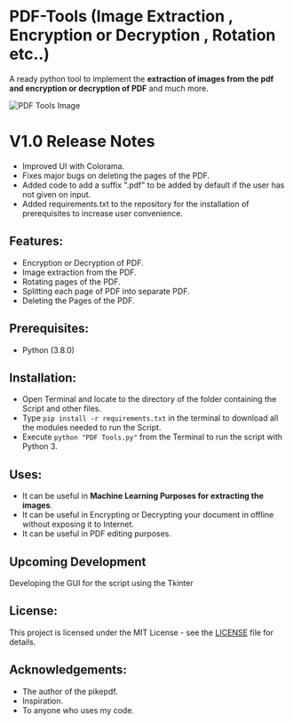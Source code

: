 # PDF-Tools (Image Extraction , Encryption or Decryption , Rotation etc..)
A ready python tool to implement the **extraction of images from the pdf and encryption or decryption of PDF** and much more.

![PDF Tools Image](https://user-images.githubusercontent.com/63420229/103208446-a6be3400-4926-11eb-9d01-a61529759b1a.png)

# V1.0 Release Notes
- Improved UI with Colorama.
- Fixes major bugs on deleting the pages of the PDF.
- Added code to add a suffix ".pdf" to be added by default if the user has not given on input.
- Added requirements.txt to the repository for the installation of prerequisites to increase user convenience.

## Features:
- Encryption or Decryption of PDF.
- Image extraction from the PDF.
- Rotating pages of the PDF.
- Splitting each page of PDF into separate PDF.
- Deleting the Pages of the PDF.

## Prerequisites:
- Python (3.8.0)

## Installation:
- Open Terminal and locate to the directory of the folder containing the Script and other files.
- Type `pip install -r requirements.txt` in the terminal to download all the modules needed to run the Script.
- Execute `python "PDF Tools.py"`  from the Terminal to run the script with Python 3.

## Uses:
- It can be useful in **Machine Learning Purposes for extracting the images**.
- It can be useful in Encrypting or Decrypting your document in offline without exposing it to Internet.
- It can be useful in PDF editing purposes.

## Upcoming Development
Developing the GUI for the script using the Tkinter


## License:
This project is licensed under the MIT License - see the [LICENSE](LICENSE) file for details.

## Acknowledgements:
- The author of the pikepdf.
- Inspiration.
- To anyone who uses my code.